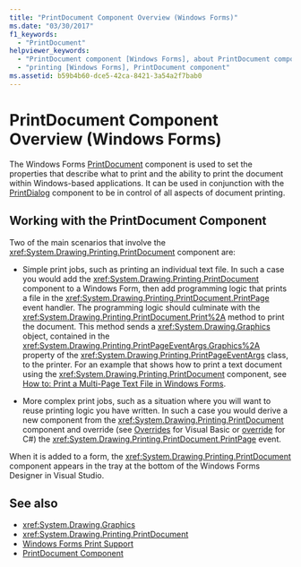 ```yaml
---
title: "PrintDocument Component Overview (Windows Forms)"
ms.date: "03/30/2017"
f1_keywords:
  - "PrintDocument"
helpviewer_keywords:
  - "PrintDocument component [Windows Forms], about PrintDocument component"
  - "printing [Windows Forms], PrintDocument component"
ms.assetid: b59b4b60-dce5-42ca-8421-3a54a2f7bab0
---
```

# PrintDocument Component Overview (Windows Forms)

The Windows Forms [PrintDocument](printdocument-component-windows-forms.md) component is used to set the properties that describe what to print and the ability to print the document within Windows-based applications. It can be used in conjunction with the [PrintDialog](printdialog-component-windows-forms.md) component to be in control of all aspects of document printing.

## Working with the PrintDocument Component

Two of the main scenarios that involve the <xref:System.Drawing.Printing.PrintDocument> component are:

- Simple print jobs, such as printing an individual text file. In such a case you would add the <xref:System.Drawing.Printing.PrintDocument> component to a Windows Form, then add programming logic that prints a file in the <xref:System.Drawing.Printing.PrintDocument.PrintPage> event handler. The programming logic should culminate with the <xref:System.Drawing.Printing.PrintDocument.Print%2A> method to print the document. This method sends a <xref:System.Drawing.Graphics> object, contained in the <xref:System.Drawing.Printing.PrintPageEventArgs.Graphics%2A> property of the <xref:System.Drawing.Printing.PrintPageEventArgs> class, to the printer. For an example that shows how to print a text document using the <xref:System.Drawing.Printing.PrintDocument> component, see [How to: Print a Multi-Page Text File in Windows Forms](../advanced/how-to-print-a-multi-page-text-file-in-windows-forms.md).

- More complex print jobs, such as a situation where you will want to reuse printing logic you have written. In such a case you would derive a new component from the <xref:System.Drawing.Printing.PrintDocument> component and override (see [Overrides](../../../visual-basic/language-reference/modifiers/overrides.md) for Visual Basic or [override](../../../csharp/language-reference/keywords/override.md) for C#) the <xref:System.Drawing.Printing.PrintDocument.PrintPage> event.

When it is added to a form, the <xref:System.Drawing.Printing.PrintDocument> component appears in the tray at the bottom of the Windows Forms Designer in Visual Studio.

## See also

- <xref:System.Drawing.Graphics>
- <xref:System.Drawing.Printing.PrintDocument>
- [Windows Forms Print Support](../advanced/windows-forms-print-support.md)
- [PrintDocument Component](printdocument-component-windows-forms.md)
